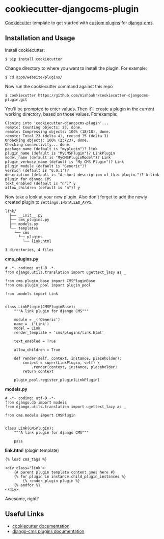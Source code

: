 cookiecutter-djangocms-plugin
=============================

[Cookiecutter](https://github.com/audreyr/cookiecutter) template to get started with
[custom plugins](http://django-cms.readthedocs.org/en/latest/extending_cms/custom_plugins.html) for [django-cms](https://github.com/divio/django-cms).


Installation and Usage
------------

Install cookiecutter:

    $ pip install cookiecutter

Change directory to where you want to install the plugin. For example:

    $ cd apps/website/plugins/

Now run the cookiecutter command against this repo

    $ cookiecutter https://github.com/mishbahr/cookiecutter-djangocms-plugin.git

You'll be prompted to enter values. Then it'll create a plugin in the current 
working directory, based on those values. For example:

    Cloning into 'cookiecutter-djangocms-plugin'...
    remote: Counting objects: 23, done.
    remote: Compressing objects: 100% (18/18), done.
    remote: Total 23 (delta 4), reused 15 (delta 1)
    Unpacking objects: 100% (23/23), done.
    Checking connectivity... done.
    package_name (default is "myplugin")? link
    plugin_name (default is "MyCMSPlugin")? LinkPlugin
    model_name (default is "MyCMSPluginModel")? Link
    plugin_verbose_name (default is "My CMS Plugin")? Link
    plugin_module (default is "Generic")?
    version (default is "0.0.1")?
    description (default is "A short description of this plugin.")? A link plugin for django CMS
    text_enabled (default is "n")? y
    allow_children (default is "n")? y

Now take a look at your new plugin. Also don’t forget to add the newly created plugin to `settings.INSTALLED_APPS`.

    link/
      ├── __init__.py
      ├── cms_plugins.py
      ├── models.py
      └── templates
        └── cms
          └── plugins
            └── link.html
            
    3 directories, 4 files
    

**cms_plugins.py**

    # -*- coding: utf-8 -*-
    from django.utils.translation import ugettext_lazy as _

    from cms.plugin_base import CMSPluginBase
    from cms.plugin_pool import plugin_pool

    from .models import Link


    class LinkPlugin(CMSPluginBase):
        """A link plugin for django CMS"""

        module = _('Generic')
        name = _('Link')
        model = Link
        render_template = 'cms/plugins/link.html'

        text_enabled = True
        
    	allow_children = True
    	
        def render(self, context, instance, placeholder):
            context = super(LinkPlugin, self) \
                .render(context, instance, placeholder)
            return context

        plugin_pool.register_plugin(LinkPlugin)

**models.py**

    # -*- coding: utf-8 -*-
    from django.db import models
    from django.utils.translation import ugettext_lazy as _

    from cms.models import CMSPlugin


    class Link(CMSPlugin):
        """A link plugin for django CMS"""

        pass
        
**link.html** (plugin template) 

    {% load cms_tags %}

    <div class="link">
    	{# parent plugin template content goes here #}
        {% for plugin in instance.child_plugin_instances %}
			{% render_plugin plugin %}
		{% endfor %}
    </div>
    

Awesome, right? 
  
Useful Links
------------

- [cookiecutter documentation](http://cookiecutter-django-cms.readthedocs.org/)
- [django-cms plugins documentation](http://django-cms.readthedocs.org/en/latest/extending_cms/custom_plugins.html)
